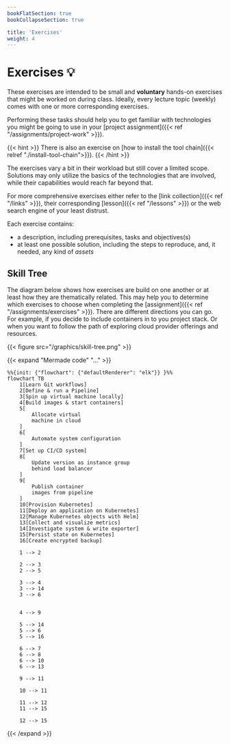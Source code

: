 ```yaml
---
bookFlatSection: true
bookCollapseSection: true

title: 'Exercises'
weight: 4
---
```



Exercises 💡
============

These exercises are intended to be small and __voluntary__ hands-on exercises that might be
worked on during class. Ideally, every lecture topic (weekly) comes with one or more
corresponding exercises.

Performing these tasks should help you to get familiar with technologies you
might be going to use in your [project assignment]({{< ref "/assignments/project-work" >}}).

{{< hint >}}
There is also an exercise on [how to install the tool chain]({{< relref "./install-tool-chain">}}).
{{< /hint >}}

The exercises vary a bit in their workload but still cover a limited scope. Solutions may only
utilize the basics of the technologies that are involved, while their capabilities would reach
far beyond that.

For more comprehensive exercises either refer to the
[link collection]({{< ref "/links" >}}), their corresponding [lesson]({{< ref "/lessons" >}}) or 
the web search engine of your least distrust.

Each exercise contains:

* a description, including prerequisites, tasks and objectives(s)
* at least one possible solution, including the steps to reproduce, and, it needed, any kind of *assets*


## Skill Tree

The diagram below shows how exercises are build on one another or at least how they are thematically related.
This may help you to determine which exercises to choose when completing the
[assignment]({{< ref "/assignments/exercises" >}}). There are different directions you can go. For example, if you decide
to include containers in to you project stack. Or when you want to follow the path of exploring cloud provider offerings
and resources.

{{< figure src="/graphics/skill-tree.png" >}}

{{< expand "Mermade code" "..." >}}
```
%%{init: {"flowchart": {"defaultRenderer": "elk"}} }%%
flowchart TB
    1[Learn Git workflows]
    2[Define & run a Pipeline]
    3[Spin up virtual machine locally]
    4[Build images & start containers]
    5[
        Allocate virtual
        machine in cloud
    ]
    6[
        Automate system configuration
    ]
    7[Set up CI/CD system]
    8[
        Update version as instance group
        behind load balancer
    ]
    9[
        Publish container
        images from pipeline
    ]
    10[Provision Kubernetes]
    11[Deploy an application on Kubernetes]
    12[Manage Kubernetes objects with Helm]
    13[Collect and visualize metrics]
    14[Investigate system & write exporter]
    15[Persist state on Kubernetes]
    16[Create encrypted backup]
    
    1 --> 2

    2 --> 3
    2 --> 5
    
    3 --> 4
    3 --> 14
    3 --> 6
    

    4 --> 9

    5 --> 14
    5 --> 6
    5 --> 16

    6 --> 7
    6 --> 8
    6 --> 10
    6 --> 13

    9 --> 11

    10 --> 11
    
    11 --> 12
    11 --> 15

    12 --> 15
```
{{< /expand >}}
